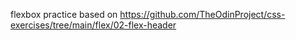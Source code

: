 flexbox practice based on https://github.com/TheOdinProject/css-exercises/tree/main/flex/02-flex-header